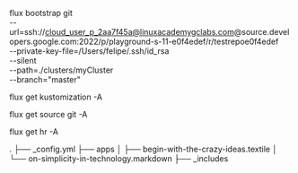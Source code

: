 flux bootstrap git \
 --url=ssh://cloud_user_p_2aa7f45a@linuxacademygclabs.com@source.developers.google.com:2022/p/playground-s-11-e0f4edef/r/testrepoe0f4edef \
 --private-key-file=/Users/felipe/.ssh/id_rsa \
 --silent \
 --path=./clusters/myCluster \
 --branch="master"

flux get kustomization -A

flux get source git -A

flux get hr -A

.
├── \_config.yml
├── apps
│ ├── begin-with-the-crazy-ideas.textile
│ └── on-simplicity-in-technology.markdown
├── \_includes
